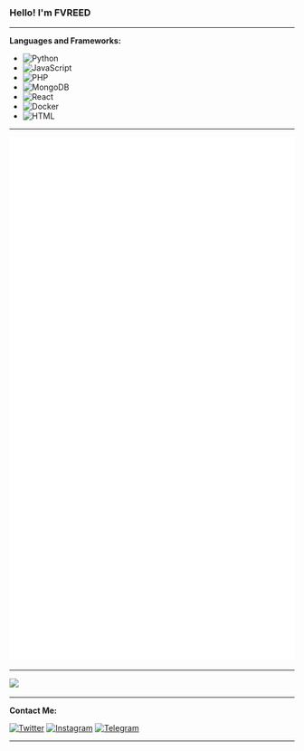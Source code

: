 ### Hello! I'm FVREED 

---

**Languages and Frameworks:**
- ![Python](https://img.shields.io/badge/-Python-333333?style=flat&logo=python)
- ![JavaScript](https://img.shields.io/badge/-JavaScript-333333?style=flat&logo=javascript)
- ![PHP](https://img.shields.io/badge/-PHP-333333?style=flat&logo=php)
- ![MongoDB](https://img.shields.io/badge/-MongoDB-333333?style=flat&logo=mongodb)
- ![React](https://img.shields.io/badge/-React-333333?style=flat&logo=react)
- ![Docker](https://img.shields.io/badge/-Docker-333333?style=flat&logo=docker)
- ![HTML](https://img.shields.io/badge/-HTML-333333?style=flat&logo=html5)

---

<a href="https://github.com/fariddadashzade"><img src="https://raw.githubusercontent.com/fariddadashzade/fariddadashzade/main/github-metrics.svg" alt="Metrics"></a>

---

 <p><img src=https://github-readme-stats.vercel.app/api?username=FaridDadashzade&count_private=true&show_icons=true&theme=highcontrast&include_all_commits=True&locale=en&icon_color=00c1b1&text_color=dddddd&title_color=00f3e3&hide_border=true"/>

</details>

---

**Contact Me:**

[![Twitter](https://img.shields.io/badge/Twitter-333333?style=flat&logo=twitter)](https://twitter.com/xfvreed)
[![Instagram](https://img.shields.io/badge/Instagram-333333?style=flat&logo=instagram)](https://www.instagram.com/xfvreed)
[![Telegram](https://img.shields.io/badge/Telegram-333333?style=flat&logo=telegram)](https://t.me/fvreed)

---
